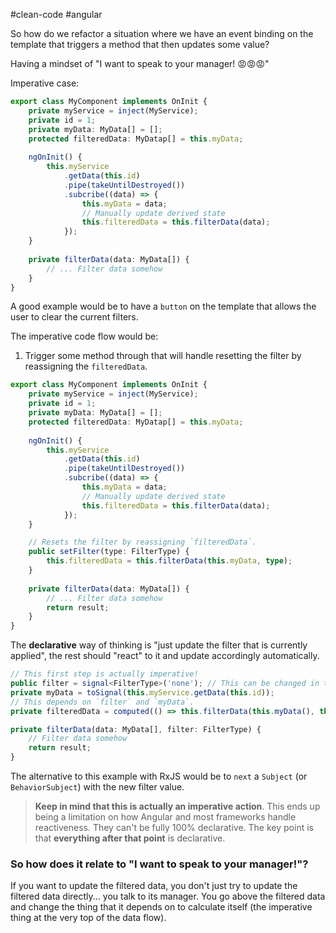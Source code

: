 #clean-code #angular

So how do we refactor a situation where we have an event binding on the template that triggers a method that then updates some value?

Having a mindset of "I want to speak to your manager! 😡😡😡"

Imperative case:
```typescript
export class MyComponent implements OnInit {
	private myService = inject(MyService);
	private id = 1;
	private myData: MyData[] = [];
	protected filteredData: MyDatap[] = this.myData;
	  
	ngOnInit() {
		this.myService
			.getData(this.id)
			.pipe(takeUntilDestroyed())
			.subcribe((data) => {
				this.myData = data;
				// Manually update derived state
				this.filteredData = this.filterData(data);
			});
	}
	
	private filterData(data: MyData[]) {
		// ... Filter data somehow
	}
}
```

A good example would be to have a `button` on the template that allows the user to clear the current filters. 

The imperative code flow would be:
1. Trigger some method through that will handle resetting the filter by reassigning the `filteredData`.

```typescript
export class MyComponent implements OnInit {
	private myService = inject(MyService);
	private id = 1;
	private myData: MyData[] = [];
	protected filteredData: MyDatap[] = this.myData;
	  
	ngOnInit() {
		this.myService
			.getData(this.id)
			.pipe(takeUntilDestroyed())
			.subcribe((data) => {
				this.myData = data;
				// Manually update derived state
				this.filteredData = this.filterData(data);
			});
	}

	// Resets the filter by reassigning `filteredData`.
	public setFilter(type: FilterType) {
		this.filteredData = this.filterData(this.myData, type);
	}
	
	private filterData(data: MyData[]) {
		// ... Filter data somehow
		return result;
	}
}
```

The **declarative** way of thinking is "just update the filter that is currently applied", the rest should "react" to it and update accordingly automatically. 

```typescript
// This first step is actually imperative!
public filter = signal<FilterType>('none'); // This can be changed in the template button.
private myData = toSignal(this.myService.getData(this.id));
// This depends on `filter` and `myData`.
private filteredData = computed(() => this.filterData(this.myData(), this.filter()))

private filterData(data: MyData[], filter: FilterType) {
	// Filter data somehow
	return result;
}
```

The alternative to this example with RxJS would be to `next` a `Subject` (or `BehaviorSubject`) with the new filter value. 

> **Keep in mind that this is actually an imperative action**. This ends up being a limitation on how Angular and most frameworks handle reactiveness. They can't be fully 100% declarative. The key point is that **everything after that point** is declarative. 

### So how does it relate to "I want to speak to your manager!"?

If you want to update the filtered data, you don't just try to update the filtered data directly... you talk to its manager. You go above the filtered data and change the thing that it depends on to calculate itself (the imperative thing at the very top of the data flow).